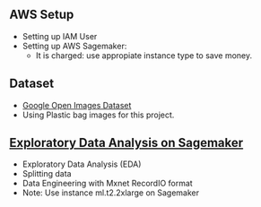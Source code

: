 ## AWS Setup
- Setting up IAM User
- Setting up AWS Sagemaker:
  - It is charged: use appropiate instance type to save money.
## Dataset  
- [Google Open Images Dataset](https://storage.googleapis.com/openimages/web/index.html)
- Using Plastic bag images for this project.
## [Exploratory Data Analysis on Sagemaker](https://github.com/tuantla80/AWS-ML-Pipeline-for-Object-Detection/blob/main/Object%20Detection%20-%20Exploratory%20Data%20Analysis%20(EDA).ipynb)  
- Exploratory Data Analysis (EDA)
- Splitting data
- Data Engineering with Mxnet RecordIO format
- Note: Use instance ml.t2.2xlarge on Sagemaker
   
